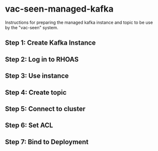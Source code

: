 # vac-seen-managed-kafka
Instructions for preparing the managed kafka instance and topic to be use by the "vac-seen" system.

## Step 1: Create Kafka Instance
## Step 2: Log in to RHOAS
## Step 3: Use instance
## Step 4: Create topic
## Step 5: Connect to cluster
## Step 6: Set ACL
## Step 7: Bind to Deployment
